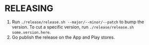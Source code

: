 # RELEASING

1. Run `./release/release.sh --major/--minor/--patch` to bump the version. To cut a specific version, run `./release/release.sh some.version.here`.
2. Go publish the release on the App and Play stores.